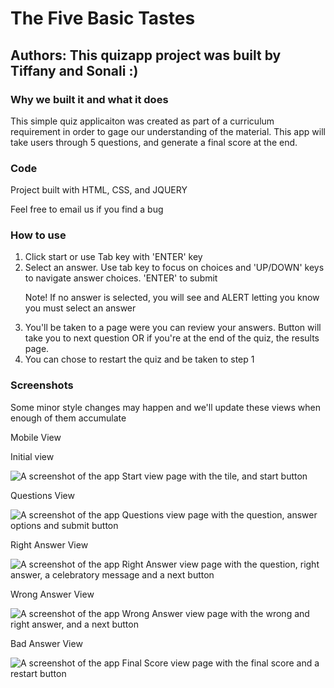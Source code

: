 <h1> The Five Basic Tastes </h1>
<h2>Authors: This quizapp project was built by Tiffany and Sonali :) </h2>

<h3>Why we built it and what it does</h3>
<p>This simple quiz applicaiton was created as part of a curriculum requirement in order to gage our understanding of the material. This app will take users through 5 questions, and generate a final score at the end.</p>

<h3>Code</h3>
<p>Project built with HTML, CSS, and JQUERY<p>
<p>Feel free to email us if you find a bug</p>
  
<h3>How to use</h3>
<ol>
<li>Click start or use Tab key with 'ENTER' key</li>
<li>Select an answer. Use tab key to focus on choices and 'UP/DOWN' keys to navigate answer choices. 'ENTER' to submit</li>
<p>Note! If no answer is selected, you will see and ALERT letting you know you must select an answer</p>
<li>You'll be taken to a page were you can review your answers. Button will take you to next question OR if you're at the end of the quiz, the results page. </li>
<li>You can chose to restart the quiz and be taken to step 1</li>
</ol>


<h3>Screenshots</h3>
<p>Some minor style changes may happen and we'll update these views when enough of them accumulate</p>
<p>Mobile View</p>
<p>Initial view</p>
<p><img alt="A screenshot of the app Start view page with the tile, and start button" src="images/startView.png" /></p>
<p>Questions View</p>
<p><img alt="A screenshot of the app Questions view page with the question, answer options and submit button" src="images/questionView.png" /></p>
<p>Right Answer View</p>
<p><img alt="A screenshot of the app Right Answer view page with the question, right answer, a celebratory message and a next button" src="images/rightAnswerView.png" /></p>
<p>Wrong Answer View</p>
<p><img alt="A screenshot of the app Wrong Answer view page with the wrong and right answer, and a next button" src="images/wrongAnswerView.png" /></p>
<p>Bad Answer View</p>
<p><img alt="A screenshot of the app Final Score view page with the final score and a restart button" src="images/finalScoreView.png" /></p>
